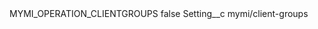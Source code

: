 <?xml version="1.0" encoding="UTF-8"?>
<CustomMetadata xmlns="http://soap.sforce.com/2006/04/metadata" xmlns:xsi="http://www.w3.org/2001/XMLSchema-instance" xmlns:xsd="http://www.w3.org/2001/XMLSchema">
    <label>MYMI_OPERATION_CLIENTGROUPS</label>
    <protected>false</protected>
    <values>
        <field>Setting__c</field>
        <value xsi:type="xsd:string">mymi/client-groups</value>
    </values>
</CustomMetadata>
